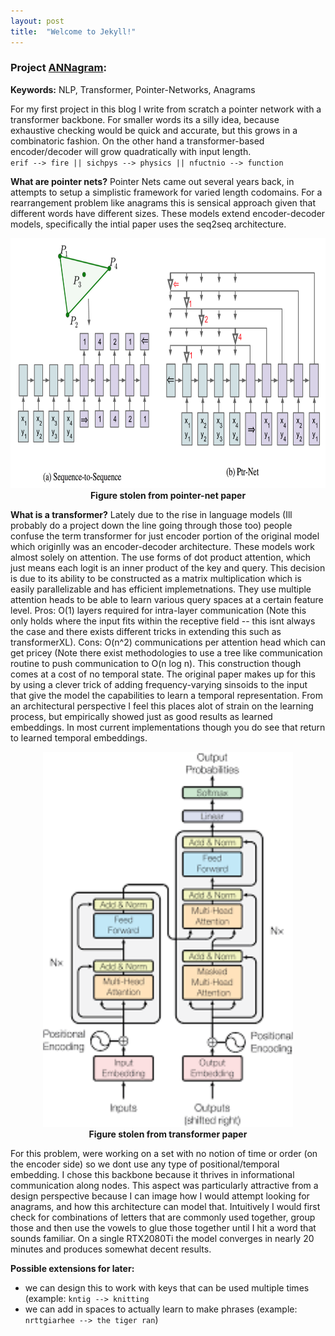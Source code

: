 ```yaml
---
layout: post
title:  "Welcome to Jekyll!"
---
```


### Project [ANNagram](https://mshlis.github.io/ANNagram/):
**Keywords:** NLP, Transformer, Pointer-Networks, Anagrams

For my first project in this blog I write from scratch a pointer network with a transformer backbone. For smaller words its a silly idea, because exhaustive checking would be quick and accurate, but this grows in a combinatoric fashion. On the other hand a transformer-based encoder/decoder will grow quadratically with input length.  
`erif --> fire || sichpys --> physics || nfuctnio --> function`  

**What are pointer nets?** Pointer Nets came out several years back, in attempts to setup a simplistic framework for varied length codomains. For a rearrangement problem like anagrams this is sensical approach given that different words have different sizes. These models extend encoder-decoder models, specifically the intial paper uses the seq2seq architecture.

<p align="center">
  <img src="./pointer_net.png" width="600px" height="400px">
  <br><b>Figure stolen from pointer-net paper</b>
</p>

**What is a transformer?** Lately due to the rise in language models (Ill probably do a project down the line going through those too) people confuse the term transformer for just encoder portion of the original model which originlly was an encoder-decoder architecture. These models work almost solely on attention. The use forms of dot product attention, which just means each logit is an inner product of the key and query. This decision is due to its ability to be constructed as a matrix multiplication which is easily parallelizable and has efficient implemetnations. They use multiple attention heads to be able to learn various query spaces at a certain feature level. Pros: O(1) layers required for intra-layer communication (Note this only holds where the input fits within the receptive field -- this isnt always the case and there exists different tricks in extending this such as transformerXL). Cons: O(n^2) communications per attention head which can get pricey (Note there exist methodologies to use a tree like communication routine to push communication to O(n log n). This construction though comes at a cost of no temporal state. The original paper makes up for this by using a clever trick of adding frequency-varying sinsoids to the input that give the model the capabilities to learn a temporal representation. From an architectural perspective I feel this places alot of strain on the learning process, but empirically showed just as good results as learned embeddings. In most current implementations though you do see that return to learned temporal embeddings. 

<p align="center">
  <img src="./transformer.png" width="400px" height="600px">
  <br><b>Figure stolen from transformer paper</b>
</p>  

For this problem, were working on a set with no notion of time or order (on the encoder side) so we dont use any type of positional/temporal embedding. I chose this backbone because it thrives in informational communication along nodes. This aspect was particularly attractive from a design perspective because I can image how I would attempt looking for anagrams, and how this architecture can model that. Intuitively I would first check for combinations of letters that are commonly used together, group those and then use the vowels to glue those together until I hit a word that sounds familiar. On a single RTX2080Ti the model converges in nearly 20 minutes and produces somewhat decent results.  

**Possible extensions for later:** 
- we can design this to work with keys that can be used multiple times (example: `kntig --> knitting`
- we can add in spaces to actually learn to make phrases (example: `nrttgiarhee --> the tiger ran`)
